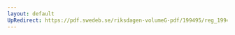 ```yaml
---
layout: default
UpRedirect: https://pdf.swedeb.se/riksdagen-volumeG-pdf/199495/reg_199495/reg_199495_0214.pdf
---
```

